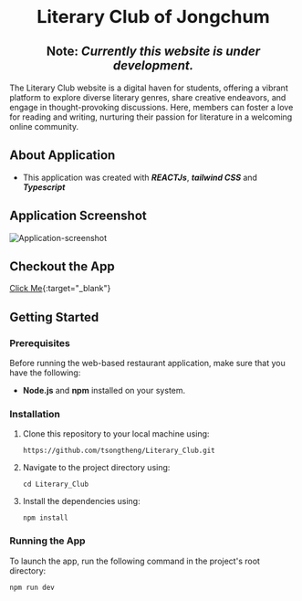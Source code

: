 ## **<h2 align="center">Literary Club of Jongchum</h2>**

#### <h2 align="center">**Note:** **_Currently this website is under development._**</h2>

The Literary Club website is a digital haven for students, offering a vibrant platform to explore diverse literary genres, share creative endeavors, and engage in thought-provoking discussions. Here, members can foster a love for reading and writing, nurturing their passion for literature in a welcoming online community.

## About Application

- This application was created with **_REACTJs_**, **_tailwind CSS_** and **_Typescript_**

## Application Screenshot

![Application-screenshot](https://ik.imagekit.io/415qe0hcb/literary-club2.png?updatedAt=1713196004137)

## Checkout the App

[Click Me](https://literaryclubofjongchum.netlify.app/){:target="\_blank"}

## Getting Started

<h3>Prerequisites</h3>
Before running the web-based restaurant application, make sure that you have the following:

- **Node.js** and **npm** installed on your system.

<h3>Installation</h3>

1.  Clone this repository to your local machine using:

    `https://github.com/tsongtheng/Literary_Club.git`

2.  Navigate to the project directory using:

    `cd Literary_Club`

3.  Install the dependencies using:

    `npm install`

<h3>Running the App</h3>

To launch the app, run the following command in the project's root directory:

`npm run dev`

<br>
<br>

